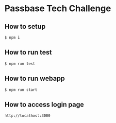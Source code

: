 # Passbase Tech Challenge

## How to setup

```
$ npm i
```

## How to run test

```
$ npm run test
```

## How to run webapp

```
$ npm run start
```

## How to access login page

```
http://localhost:3000
```
